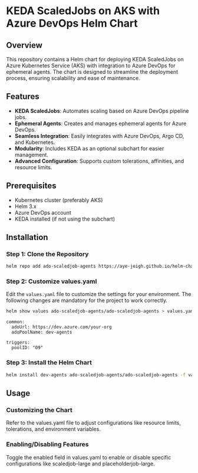 # KEDA ScaledJobs on AKS with Azure DevOps Helm Chart

## Overview

This repository contains a Helm chart for deploying KEDA ScaledJobs on Azure Kubernetes Service (AKS) with integration to Azure DevOps for ephemeral agents. The chart is designed to streamline the deployment process, ensuring scalability and ease of maintenance.

## Features

- **KEDA ScaledJobs**: Automates scaling based on Azure DevOps pipeline jobs.
- **Ephemeral Agents**: Creates and manages ephemeral agents for Azure DevOps.
- **Seamless Integration**: Easily integrates with Azure DevOps, Argo CD, and Kubernetes.
- **Modularity**: Includes KEDA as an optional subchart for easier management.
- **Advanced Configuration**: Supports custom tolerations, affinities, and resource limits.

## Prerequisites

- Kubernetes cluster (preferably AKS)
- Helm 3.x
- Azure DevOps account
- KEDA installed (if not using the subchart)

## Installation

### Step 1: Clone the Repository

```sh
helm repo add ado-scaledjob-agents https://aye-jeigh.github.io/helm-charts
```

### Step 2: Customize values.yaml
Edit the `values.yaml` file to customize the settings for your environment.
The following changes are mandatory for the project to work correctly.

```sh
helm show values ado-scaledjob-agents/ado-scaledjob-agents > values.yaml
```
```
common:
  adoUrl: https://dev.azure.com/your-org
  adoPoolName: dev-agents
```
```
triggers:
  poolID: "09"
```

### Step 3: Install the Helm Chart
```sh
helm install dev-agents ado-scaledjob-agents/ado-scaledjob-agents -f values.yaml
```

## Usage

### Customizing the Chart
Refer to the values.yaml file to adjust configurations like resource limits, tolerations, and environment variables.

### Enabling/Disabling Features

Toggle the enabled field in values.yaml to enable or disable specific configurations like scaledjob-large and placeholderjob-large.

